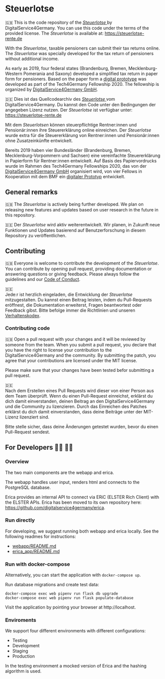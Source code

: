 # Steuerlotse

🇬🇧 This is the code repository of the [_Steuerlotse_ ](https://steuerlotse-rente.de) by DigitalService4Germany.
You can use this code under the terms of the provided license.
The _Steuerlotse_ is available at: https://steuerlotse-rente.de

With the _Steuerlotse_, taxable pensioners can submit their tax returns online. 
The _Steuerlotse_ was specially developed for the tax return of pensioners without additional income.

As early as 2019, four federal states (Brandenburg, Bremen, Mecklenburg-Western Pomerania and Saxony) developed 
a simplified tax return in paper form for pensioners. Based on the paper form a 
[digital prototype](https://github.com/tech4germany/steuerlotse) was developed as part of the Tech4Germany Fellowship 
2020. The fellowship is organized by [DigitalService4Germany GmbH](https://digitalservice4germany.com).

🇩🇪 Dies ist das Quellcodearchiv des [_Steuerlotse_ ](https://steuerlotse-rente.de) vom DigitalService4Germany.
Du kannst den Code unter den Bedingungen der angegeben Lizenz nutzen.
Der _Steuerlotse_ ist verfügbar unter: https://steuerlotse-rente.de

Mit dem _Steuerlotsen_ können steuerpflichtige Rentner:innen und Pensionär:innen ihre 
Steuererklärung online einreichen. Der _Steuerlotse_ wurde extra für die Steuererklärung von Rentner:innen und 
Pensionär:innen ohne Zusatzeinkünfte entwickelt. 

Bereits 2019 haben vier Bundesländer (Brandenburg, Bremen, Mecklenburg-Vorpommern und Sachsen) eine vereinfachte 
Steuererklärung in Papierform für Rentner:innen entwickelt. Auf Basis des Papiervordrucks wurde im Rahmen des 
Tech4Germany Fellowships 2020, das von der [DigitalService4Germany GmbH](https://digitalservice4germany.com) 
organisiert wird, von vier Fellows in Kooperation mit dem BMF ein 
[digitaler Prototyp](https://github.com/tech4germany/steuerlotse) entwickelt.

## General remarks

🇬🇧
The _Steuerlotse_ is actively being further developed. We plan on releasing new features and updates based on user 
research in the future in this repository.

🇩🇪
Der _Steuerlotse_ wird aktiv weiterentwickelt. Wir planen, in Zukunft neue Funktionen und Updates basierend auf 
Benutzerforschung in diesem Repository zu veröffentlichen.

## Contributing

🇬🇧
Everyone is welcome to contribute the development of the _Steuerlotse_. You can contribute by opening pull request, 
providing documentation or answering questions or giving feedback. Please always follow the guidelines and our 
[Code of Conduct](CODE_OF_CONDUCT.md).

🇩🇪  
Jede:r ist herzlich eingeladen, die Entwicklung der _Steuerlotse_ mitzugestalten. Du kannst einen Beitrag leisten, 
indem du Pull-Requests eröffnest, die Dokumentation erweiterst, Fragen beantwortest oder Feedback gibst. 
Bitte befolge immer die Richtlinien und unseren [Verhaltenskodex](CODE_OF_CONDUCT_DE.md). 

### Contributing code
🇬🇧 
Open a pull request with your changes and it will be reviewed by someone from the team. When you submit a pull request, 
you declare that you have the right to license your contribution to the DigitalService4Germany and the community. 
By submitting the patch, you agree that your contributions are licensed under the MIT license.

Please make sure that your changes have been tested befor submitting a pull request.

🇩🇪  
Nach dem Erstellen eines Pull Requests wird dieser von einer Person aus dem Team überprüft. Wenn du einen Pull-Request 
einreichst, erklärst du dich damit einverstanden, deinen Beitrag an den DigitalService4Germany und die Community zu 
lizenzieren. Durch das Einreichen des Patches erklärst du dich damit einverstanden, dass deine Beiträge unter der 
MIT-Lizenz lizenziert sind.

Bitte stelle sicher, dass deine Änderungen getestet wurden, bevor du einen Pull-Request sendest.

## For Developers 👩‍💻 👨‍💻

### Overview
The two main components are the webapp and erica.

The webapp handles user input, renders html and connects to the PostgreSQL database.

Erica provides an internal API to connect via ERiC (ELSTER Rich Client) with the ELSTER APIs.
Erica has been moved to its own repository here: https://github.com/digitalservice4germany/erica.

### Run directly

For developing, we suggest running both webapp and erica locally. 
See the following readmes for instructions:
- [webapp/README.md](webapp/README.md)
- [erica_app/README.md](https://github.com/digitalservice4germany/erica/blob/main/README.md)

### Run with docker-compose

Alternatively, you can start the application with `docker-compose up`.

Run database migrations and create test data:
```
docker-compose exec web pipenv run flask db upgrade
docker-compose exec web pipenv run flask populate-database
```

Visit the application by pointing your browser at http://localhost.

### Enviroments
We support four different environments with different configurations:
- Testing
- Development
- Staging
- Production

In the testing environment a mocked version of Erica and the hashing algorithm is used.
